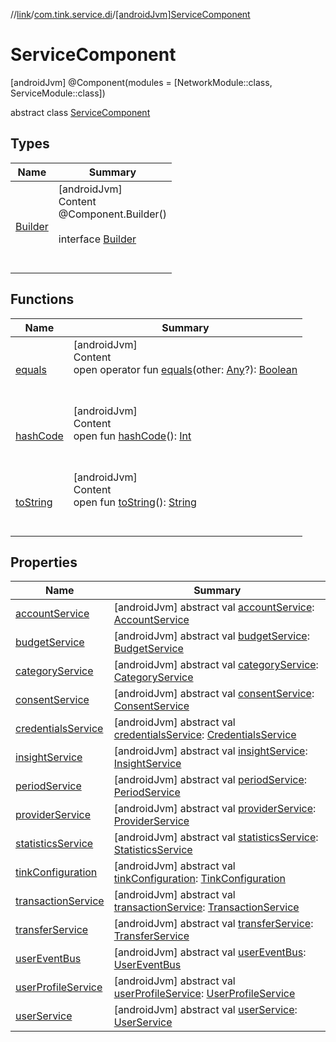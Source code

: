 //[link](../../index.md)/[com.tink.service.di](../index.md)/[[androidJvm]ServiceComponent](index.md)



# ServiceComponent  
 [androidJvm] @Component(modules = [NetworkModule::class, ServiceModule::class])  
  
abstract class [ServiceComponent](index.md)   


## Types  
  
|  Name|  Summary| 
|---|---|
| <a name="com.tink.service.di/ServiceComponent.Builder///PointingToDeclaration/"></a>[Builder](-builder/index.md)| <a name="com.tink.service.di/ServiceComponent.Builder///PointingToDeclaration/"></a>[androidJvm]  <br>Content  <br>@Component.Builder()  <br>  <br>interface [Builder](-builder/index.md)  <br><br><br>


## Functions  
  
|  Name|  Summary| 
|---|---|
| <a name="kotlin/Any/equals/#kotlin.Any?/PointingToDeclaration/"></a>[equals](../../com.tink.service.user/[android-jvm]-user-profile-service-impl/index.md#%5Bkotlin%2FAny%2Fequals%2F%23kotlin.Any%3F%2FPointingToDeclaration%2F%5D%2FFunctions%2F1854938400)| <a name="kotlin/Any/equals/#kotlin.Any?/PointingToDeclaration/"></a>[androidJvm]  <br>Content  <br>open operator fun [equals](../../com.tink.service.user/[android-jvm]-user-profile-service-impl/index.md#%5Bkotlin%2FAny%2Fequals%2F%23kotlin.Any%3F%2FPointingToDeclaration%2F%5D%2FFunctions%2F1854938400)(other: [Any](https://kotlinlang.org/api/latest/jvm/stdlib/kotlin/-any/index.html)?): [Boolean](https://kotlinlang.org/api/latest/jvm/stdlib/kotlin/-boolean/index.html)  <br><br><br>
| <a name="kotlin/Any/hashCode/#/PointingToDeclaration/"></a>[hashCode](../../com.tink.service.user/[android-jvm]-user-profile-service-impl/index.md#%5Bkotlin%2FAny%2FhashCode%2F%23%2FPointingToDeclaration%2F%5D%2FFunctions%2F1854938400)| <a name="kotlin/Any/hashCode/#/PointingToDeclaration/"></a>[androidJvm]  <br>Content  <br>open fun [hashCode](../../com.tink.service.user/[android-jvm]-user-profile-service-impl/index.md#%5Bkotlin%2FAny%2FhashCode%2F%23%2FPointingToDeclaration%2F%5D%2FFunctions%2F1854938400)(): [Int](https://kotlinlang.org/api/latest/jvm/stdlib/kotlin/-int/index.html)  <br><br><br>
| <a name="kotlin/Any/toString/#/PointingToDeclaration/"></a>[toString](../../com.tink.service.user/[android-jvm]-user-profile-service-impl/index.md#%5Bkotlin%2FAny%2FtoString%2F%23%2FPointingToDeclaration%2F%5D%2FFunctions%2F1854938400)| <a name="kotlin/Any/toString/#/PointingToDeclaration/"></a>[androidJvm]  <br>Content  <br>open fun [toString](../../com.tink.service.user/[android-jvm]-user-profile-service-impl/index.md#%5Bkotlin%2FAny%2FtoString%2F%23%2FPointingToDeclaration%2F%5D%2FFunctions%2F1854938400)(): [String](https://kotlinlang.org/api/latest/jvm/stdlib/kotlin/-string/index.html)  <br><br><br>


## Properties  
  
|  Name|  Summary| 
|---|---|
| <a name="com.tink.service.di/ServiceComponent/accountService/#/PointingToDeclaration/"></a>[accountService](account-service.md)| <a name="com.tink.service.di/ServiceComponent/accountService/#/PointingToDeclaration/"></a> [androidJvm] abstract val [accountService](account-service.md): [AccountService](../../com.tink.service.account/[android-jvm]-account-service/index.md)   <br>
| <a name="com.tink.service.di/ServiceComponent/budgetService/#/PointingToDeclaration/"></a>[budgetService](budget-service.md)| <a name="com.tink.service.di/ServiceComponent/budgetService/#/PointingToDeclaration/"></a> [androidJvm] abstract val [budgetService](budget-service.md): [BudgetService](../../com.tink.service.budget/[android-jvm]-budget-service/index.md)   <br>
| <a name="com.tink.service.di/ServiceComponent/categoryService/#/PointingToDeclaration/"></a>[categoryService](category-service.md)| <a name="com.tink.service.di/ServiceComponent/categoryService/#/PointingToDeclaration/"></a> [androidJvm] abstract val [categoryService](category-service.md): [CategoryService](../../com.tink.service.category/[android-jvm]-category-service/index.md)   <br>
| <a name="com.tink.service.di/ServiceComponent/consentService/#/PointingToDeclaration/"></a>[consentService](consent-service.md)| <a name="com.tink.service.di/ServiceComponent/consentService/#/PointingToDeclaration/"></a> [androidJvm] abstract val [consentService](consent-service.md): [ConsentService](../../com.tink.service.consent/[android-jvm]-consent-service/index.md)   <br>
| <a name="com.tink.service.di/ServiceComponent/credentialsService/#/PointingToDeclaration/"></a>[credentialsService](credentials-service.md)| <a name="com.tink.service.di/ServiceComponent/credentialsService/#/PointingToDeclaration/"></a> [androidJvm] abstract val [credentialsService](credentials-service.md): [CredentialsService](../../com.tink.service.credentials/[android-jvm]-credentials-service/index.md)   <br>
| <a name="com.tink.service.di/ServiceComponent/insightService/#/PointingToDeclaration/"></a>[insightService](insight-service.md)| <a name="com.tink.service.di/ServiceComponent/insightService/#/PointingToDeclaration/"></a> [androidJvm] abstract val [insightService](insight-service.md): [InsightService](../../com.tink.service.insight/[android-jvm]-insight-service/index.md)   <br>
| <a name="com.tink.service.di/ServiceComponent/periodService/#/PointingToDeclaration/"></a>[periodService](period-service.md)| <a name="com.tink.service.di/ServiceComponent/periodService/#/PointingToDeclaration/"></a> [androidJvm] abstract val [periodService](period-service.md): [PeriodService](../../com.tink.service.time/[android-jvm]-period-service/index.md)   <br>
| <a name="com.tink.service.di/ServiceComponent/providerService/#/PointingToDeclaration/"></a>[providerService](provider-service.md)| <a name="com.tink.service.di/ServiceComponent/providerService/#/PointingToDeclaration/"></a> [androidJvm] abstract val [providerService](provider-service.md): [ProviderService](../../com.tink.service.provider/[android-jvm]-provider-service/index.md)   <br>
| <a name="com.tink.service.di/ServiceComponent/statisticsService/#/PointingToDeclaration/"></a>[statisticsService](statistics-service.md)| <a name="com.tink.service.di/ServiceComponent/statisticsService/#/PointingToDeclaration/"></a> [androidJvm] abstract val [statisticsService](statistics-service.md): [StatisticsService](../../com.tink.service.statistics/[android-jvm]-statistics-service/index.md)   <br>
| <a name="com.tink.service.di/ServiceComponent/tinkConfiguration/#/PointingToDeclaration/"></a>[tinkConfiguration](tink-configuration.md)| <a name="com.tink.service.di/ServiceComponent/tinkConfiguration/#/PointingToDeclaration/"></a> [androidJvm] abstract val [tinkConfiguration](tink-configuration.md): [TinkConfiguration](../../com.tink.service.network/[android-jvm]-tink-configuration/index.md)   <br>
| <a name="com.tink.service.di/ServiceComponent/transactionService/#/PointingToDeclaration/"></a>[transactionService](transaction-service.md)| <a name="com.tink.service.di/ServiceComponent/transactionService/#/PointingToDeclaration/"></a> [androidJvm] abstract val [transactionService](transaction-service.md): [TransactionService](../../com.tink.service.transaction/[android-jvm]-transaction-service/index.md)   <br>
| <a name="com.tink.service.di/ServiceComponent/transferService/#/PointingToDeclaration/"></a>[transferService](transfer-service.md)| <a name="com.tink.service.di/ServiceComponent/transferService/#/PointingToDeclaration/"></a> [androidJvm] abstract val [transferService](transfer-service.md): [TransferService](../../com.tink.service.transfer/[android-jvm]-transfer-service/index.md)   <br>
| <a name="com.tink.service.di/ServiceComponent/userEventBus/#/PointingToDeclaration/"></a>[userEventBus](user-event-bus.md)| <a name="com.tink.service.di/ServiceComponent/userEventBus/#/PointingToDeclaration/"></a> [androidJvm] abstract val [userEventBus](user-event-bus.md): [UserEventBus](../../com.tink.service.authentication/[android-jvm]-user-event-bus/index.md)   <br>
| <a name="com.tink.service.di/ServiceComponent/userProfileService/#/PointingToDeclaration/"></a>[userProfileService](user-profile-service.md)| <a name="com.tink.service.di/ServiceComponent/userProfileService/#/PointingToDeclaration/"></a> [androidJvm] abstract val [userProfileService](user-profile-service.md): [UserProfileService](../../com.tink.service.user/[android-jvm]-user-profile-service/index.md)   <br>
| <a name="com.tink.service.di/ServiceComponent/userService/#/PointingToDeclaration/"></a>[userService](user-service.md)| <a name="com.tink.service.di/ServiceComponent/userService/#/PointingToDeclaration/"></a> [androidJvm] abstract val [userService](user-service.md): [UserService](../../com.tink.service.authorization/[android-jvm]-user-service/index.md)   <br>


